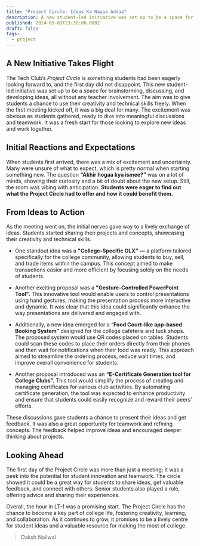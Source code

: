 ```yaml
---
title: "Project Circle: Ideas Ka Nayaa Addaa"
description: A new student-led initiative was set up to be a space for brainstorming, discussing, and developing ideas.
published: 2024-09-03T23:30:00.000Z
draft: false
tags:
  - project
---
```


## A New Initiative Takes Flight

The Tech Club’s _Project Circle_ is something students had been eagerly looking
forward to, and the first day did not disappoint. This new student-led
initiative was set up to be a space for brainstorming, discussing, and
developing ideas, all without any teacher involvement. The aim was to give
students a chance to use their creativity and technical skills freely. When the
first meeting kicked off, it was a big deal for many. The excitement was obvious
as students gathered, ready to dive into meaningful discussions and teamwork. It
was a fresh start for those looking to explore new ideas and work together.

## Initial Reactions and Expectations

When students first arrived, there was a mix of excitement and uncertainty. Many
were unsure of what to expect, which is pretty normal when starting something
new. The question **“Akhir hogaa kya ismee?”** was on a lot of minds, showing
their curiosity and a bit of doubt about the new setup. Still, the room was
vibing with anticipation. **Students were eager to find out what the Project
Circle had to offer and how it could benefit them.**

## From Ideas to Action

As the meeting went on, the initial nerves gave way to a lively exchange of
ideas. Students started sharing their projects and concepts, showcasing their
creativity and technical skills.

- One standout idea was a **"College-Specific OLX"** **—** a platform tailored
  specifically for the college community, allowing students to buy, sell, and
  trade items within the campus. This concept aimed to make transactions easier
  and more efficient by focusing solely on the needs of students.

- Another exciting proposal was a **"Gesture-Controlled PowerPoint Tool".** This
  innovative tool would enable users to control presentations using hand
  gestures, making the presentation process more interactive and dynamic. It was
  clear that this idea could significantly enhance the way presentations are
  delivered and engaged with.

- Additionally, a new idea emerged for a “**Food Court-like app-based Booking
  System”** designed for the college cafeteria and tuck shops. The proposed
  system would use QR codes placed on tables. Students could scan these codes to
  place their orders directly from their phones and then wait for notifications
  when their food was ready. This approach aimed to streamline the ordering
  process, reduce wait times, and improve overall convenience for students.

- Another proposal introduced was an **“E-Certificate Generation tool for
  College Clubs”.** This tool would simplify the process of creating and
  managing certificates for various club activities. By automating certificate
  generation, the tool was expected to enhance productivity and ensure that
  students could easily recognize and reward their peers' efforts.

These discussions gave students a chance to present their ideas and get
feedback. It was also a great opportunity for teamwork and refining concepts.
The feedback helped improve ideas and encouraged deeper thinking about projects.

## Looking Ahead

The first day of the Project Circle was more than just a meeting; it was a peek
into the potential for student innovation and teamwork. The circle showed it
could be a great way for students to share ideas, get valuable feedback, and
connect with others. Senior students also played a role, offering advice and
sharing their experiences.

Overall, the hour in LT-1 was a promising start. The Project Circle has the
chance to become a key part of college life, fostering creativity, learning, and
collaboration. As it continues to grow, it promises to be a lively centre for
student ideas and a valuable resource for making the most of college.

> Daksh Nailwal

